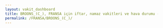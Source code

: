 ```yaml
---
layout: vakit_dashboard
title: BROONS_(C_), FRANSA için iftar, namaz vakitleri ve hava durumu - ilçe/eyalet seç
permalink: /FRANSA/BROONS_(C_)/
---
```


<script type="text/javascript">
  var GLOBAL_COUNTRY = 'FRANSA';
  var GLOBAL_CITY = 'BROONS_(C_)';
  var GLOBAL_STATE = '';
  var lat = 72;
  var lon = 21;
</script>
